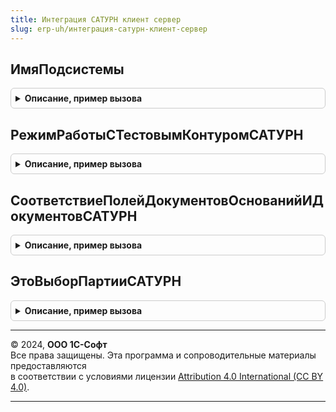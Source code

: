 ```yaml
---
title: Интеграция САТУРН клиент сервер
slug: erp-uh/интеграция-сатурн-клиент-сервер
---
```



## ИмяПодсистемы
<details style="margin: 1em 0; padding: 0.5em; border: 1px solid #ccc; border-radius: 6px;">

<summary style="font-weight: bold; cursor: pointer;">Описание, пример вызова</summary>

```bsl

Функция ИмяПодсистемы() Экспорт
```

Пример вызова
```bsl
Результат = ИнтеграцияСАТУРНКлиентСервер.ИмяПодсистемы() 
```
</details>

## РежимРаботыСТестовымКонтуромСАТУРН
<details style="margin: 1em 0; padding: 0.5em; border: 1px solid #ccc; border-radius: 6px;">

<summary style="font-weight: bold; cursor: pointer;">Описание, пример вызова</summary>

```bsl

// Определяет включение режима использования тестового контура.
//
// Возвращаемое значение:
//  Булево - Истина, если включен режим работы с тестовым контуром.
//
Функция РежимРаботыСТестовымКонтуромСАТУРН() Экспорт
```

Пример вызова
```bsl
Результат = ИнтеграцияСАТУРНКлиентСервер.РежимРаботыСТестовымКонтуромСАТУРН() 
```
</details>

## СоответствиеПолейДокументовОснованийИДокументовСАТУРН
<details style="margin: 1em 0; padding: 0.5em; border: 1px solid #ccc; border-radius: 6px;">

<summary style="font-weight: bold; cursor: pointer;">Описание, пример вызова</summary>

```bsl

// Возвращает соответствие полей документов-оснований и документов САТУРН
//
// Параметры:
//   ТипДокумента - Тип - тип документа САТУРН
//   ТипОснования - Тип - тип документа-основания
//
// Возвращаемое значение:
//  КлючИЗначение - элемент соответствия типа:
//  * Ключ - ДокументСсылка - ключем свойства является имя документа, например "РеализацияТоваровУслуг",
//  * Значение - Соответствие Из КлючИЗначение:
//    ** ГрузоотправительОрганизацияСАТУРН - Строка - имя поля документа, по которому нужно делать отбор организации САТУРН грузоотправителя
//    ** ГрузоотправительМестоХранения     - Строка - имя поля документа, по которому нужно делать места хранения грузоотправителя
//    ** ГрузополучательОрганизацияСАТУРН  - Строка - имя поля документа, по которому нужно делать отбор организации САТУРН грузополучателя
//    ** ГрузополучательМестоХранения      - Строка - имя поля документа, по которому нужно делать места хранения  грузополучателя
//    ** ОрганизацияСАТУРН                 - Строка - имя поля документа, по которому нужно делать отбор организации САТУРН
//    ** МестоХранения                     - Строка - имя поля документа, по которому нужно делать места хранения
Функция СоответствиеПолейДокументовОснованийИДокументовСАТУРН(ТипДокумента, ТипОснования) Экспорт
```

Пример вызова
```bsl
Результат = ИнтеграцияСАТУРНКлиентСервер.СоответствиеПолейДокументовОснованийИДокументовСАТУРН(ТипДокумента, ТипОснования) 
```
</details>

## ЭтоВыборПартииСАТУРН
<details style="margin: 1em 0; padding: 0.5em; border: 1px solid #ccc; border-radius: 6px;">

<summary style="font-weight: bold; cursor: pointer;">Описание, пример вызова</summary>

```bsl

// Это выбор партии САТУРН.
//
// Параметры:
//  ВыбранноеЗначение - Произвольный
//
// Возвращаемое значение:
//  Булево - Это выбор партии САТУРН
Функция ЭтоВыборПартииСАТУРН(ВыбранноеЗначение) Экспорт
```

Пример вызова
```bsl
Результат = ИнтеграцияСАТУРНКлиентСервер.ЭтоВыборПартииСАТУРН(ВыбранноеЗначение) 
```
</details>

---

© 2024, **ООО 1С-Софт**  
Все права защищены. Эта программа и сопроводительные материалы предоставляются  
в соответствии с условиями лицензии [Attribution 4.0 International (CC BY 4.0)](https://creativecommons.org/licenses/by/4.0/legalcode).

---
